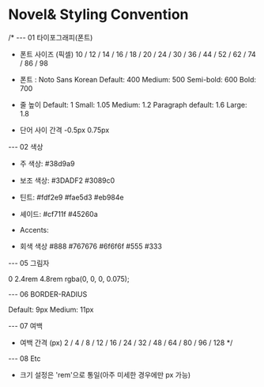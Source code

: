 # Novel& Styling Convention

/\*
--- 01 타이포그래피(폰트)

- 폰트 사이즈 (픽셀)
  10 / 12 / 14 / 16 / 18 / 20 / 24 / 30 / 36 / 44 / 52 / 62 / 74 / 86 / 98

- 폰트 : Noto Sans Korean
  Default: 400
  Medium: 500
  Semi-bold: 600
  Bold: 700

- 줄 높이
  Default: 1
  Small: 1.05
  Medium: 1.2
  Paragraph default: 1.6
  Large: 1.8

- 단어 사이 간격
  -0.5px
  0.75px

--- 02 색상

- 주 색상: #38d9a9

- 보조 색상:
  #3DADF2
  #3089c0

- 틴트:
  #fdf2e9
  #fae5d3
  #eb984e

- 셰이드:
  #cf711f
  #45260a

- Accents:
- 회색 색상
  #888
  #767676
  #6f6f6f
  #555
  #333

--- 05 그림자

0 2.4rem 4.8rem rgba(0, 0, 0, 0.075);

--- 06 BORDER-RADIUS

Default: 9px
Medium: 11px

--- 07 여백

- 여백 간격 (px)
  2 / 4 / 8 / 12 / 16 / 24 / 32 / 48 / 64 / 80 / 96 / 128
  \*/

--- 08 Etc

- 크기 설정은 'rem'으로 통일(아주 미세한 경우에만 px 가능)
